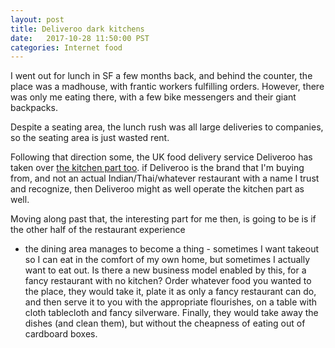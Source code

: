 ```yaml
---
layout: post
title: Deliveroo dark kitchens
date:   2017-10-28 11:50:00 PST
categories: Internet food
---
```


I went out for lunch in SF a few months back, and behind the
counter, the place was a madhouse, with frantic workers
fulfilling orders. However, there was only me eating there, with a few bike messengers and their giant backpacks.

Despite a seating area, the lunch rush was all large
deliveries to companies, so the seating area is just wasted
rent.

Following that direction some, the UK food delivery service
Deliveroo has taken over [the kitchen part
too](https://www.theguardian.com/business/2017/oct/28/deliveroo-dark-kitchens-pop-up-feeding-the-city-londonhttps://www.theguardian.com/business/2017/oct/28/deliveroo-dark-kitchens-pop-up-feeding-the-city-london).
if Deliveroo is the brand that I'm buying from, and not an
actual Indian/Thai/whatever restaurant with a name I trust
and recognize, then Deliveroo might as well operate the
kitchen part as well.

Moving along past that, the interesting part for me then, is
going to be is if the other half of the restaurant experience
- the dining area manages to become a thing - sometimes I
want takeout so I can eat in the comfort of my own home, but
sometimes I actually want to eat out. Is there a new business
model enabled by this, for a fancy restaurant with no
kitchen? Order whatever food you wanted to the place, they
would take it, plate it as only a fancy restaurant can do,
and then serve it to you with the appropriate flourishes, on
a table with cloth tablecloth and fancy silverware. Finally,
they would take away the dishes (and clean them), but without
the cheapness of eating out of cardboard boxes.

